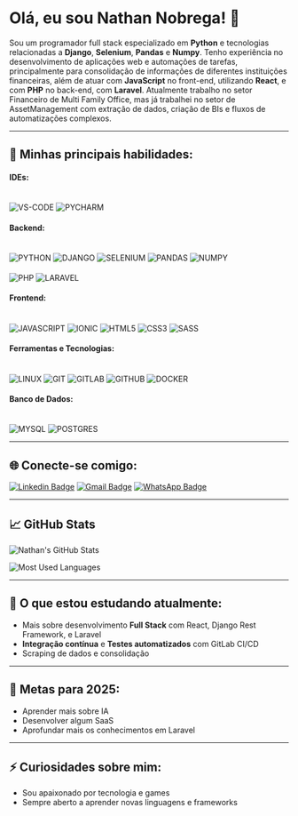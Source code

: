 # Olá, eu sou Nathan Nobrega! 👋

Sou um programador full stack especializado em **Python** e tecnologias relacionadas a **Django**, **Selenium**, **Pandas** e **Numpy**. Tenho experiência no desenvolvimento de aplicações web e automações de tarefas, principalmente para consolidação de informações de diferentes instituições financeiras, além de atuar com **JavaScript** no front-end, utilizando **React**, e com **PHP** no back-end, com **Laravel**. Atualmente trabalho no setor Financeiro de Multi Family Office, mas já trabalhei no setor de AssetManagement com extração de dados, criação de BIs e fluxos de automatizações complexos.

---

## 🚀 Minhas principais habilidades:

#### IDEs:
<div style="display: inline_block"><br>
    <img align="center" alt="VS-CODE" src="https://img.shields.io/badge/Visual_Studio_Code-0078D4?style=flat-square&logo=visual%20studio%20code&logoColor=white">
    <img align="center" alt="PYCHARM" src="https://img.shields.io/badge/PyCharm-000000.svg?&style=flat-square&logo=PyCharm&logoColor=white">
</div>

#### Backend:
<div style="display: inline_block"><br>
    <img align="center" alt="PYTHON" src="https://img.shields.io/badge/Python-3776AB?style=flat-square&logo=python&logoColor=white">
    <img align="center" alt="DJANGO" src="https://img.shields.io/badge/Django-092E20?style=flat-square&logo=django&logoColor=white">
    <img align="center" alt="SELENIUM" src="https://img.shields.io/badge/Selenium-43B02A?style=flat-square&logo=selenium&logoColor=white">
    <img align="center" alt="PANDAS" src="https://img.shields.io/badge/Pandas-150458?style=flat-square&logo=pandas&logoColor=white">
    <img align="center" alt="NUMPY" src="https://img.shields.io/badge/Numpy-013243?style=flat-square&logo=numpy&logoColor=white">
</div>

<div style="display: inline_block"><br>
    <img align="center" alt="PHP" src="https://img.shields.io/badge/PHP-777BB4?style=flat-square&logo=php&logoColor=white">
    <img align="center" alt="LARAVEL" src="https://img.shields.io/badge/Laravel-FF2D20?style=flat-square&logo=laravel&logoColor=white">
</div>

#### Frontend:
<div style="display: inline_block"><br>
    <img align="center" alt="JAVASCRIPT" src="https://img.shields.io/badge/JavaScript-323330?style=flat-square&logo=javascript&logoColor=F7DF1E">
    <img align="center" alt="IONIC" src="https://img.shields.io/badge/Ionic-3880FF?style=flat-square&logo=ionic&logoColor=white">
    <img align="center" alt="HTML5" src="https://img.shields.io/badge/HTML5-E34F26?style=flat-square&logo=html5&logoColor=white">
    <img align="center" alt="CSS3" src="https://img.shields.io/badge/CSS3-1572B6?style=flat-square&logo=css3&logoColor=white">
    <img align="center" alt="SASS" src="https://img.shields.io/badge/Sass-CC6699?style=flat-square&logo=sass&logoColor=white">
</div>

#### Ferramentas e Tecnologias:
<div style="display: inline_block"><br>
    <img align="center" alt="LINUX" src="https://img.shields.io/badge/Linux-FCC624?style=flat-square&logo=linux&logoColor=black">
    <img align="center" alt="GIT" src="https://img.shields.io/badge/Git-F05032?style=flat-square&logo=git&logoColor=white">
    <img align="center" alt="GITLAB" src="https://img.shields.io/badge/GitLab-FCA121?style=flat-square&logo=gitlab&logoColor=white">
    <img align="center" alt="GITHUB" src="https://img.shields.io/badge/GitHub-181717?style=flat-square&logo=github&logoColor=white">
    <img align="center" alt="DOCKER" src="https://img.shields.io/badge/Docker-2496ED?style=flat-square&logo=docker&logoColor=white">
</div>

#### Banco de Dados:
<div style="display: inline_block"><br>
    <img align="center" alt="MYSQL" src="https://img.shields.io/badge/MySQL-4479A1?style=flat-square&logo=mysql&logoColor=white">
    <img align="center" alt="POSTGRES" src="https://img.shields.io/badge/PostgreSQL-336791?style=flat-square&logo=postgresql&logoColor=white">
</div>

---

## 🌐 Conecte-se comigo:

[![Linkedin Badge](https://img.shields.io/badge/-Nathan%20Nobrega-blue?style=flat-square&logo=Linkedin&logoColor=white&link=https://www.linkedin.com/in/nathan-nobrega)](https://www.linkedin.com/in/nathan-n%C3%B3brega/)
[![Gmail Badge](https://img.shields.io/badge/-nathan.nobrega%40gmail.com-c14438?style=flat-square&logo=Gmail&logoColor=white&link=mailto:nathan.nobrega@gmail.com)](mailto:nathanitau@gmail.com)
[![WhatsApp Badge](https://img.shields.io/badge/WhatsApp-25D366?style=flat-square&logo=whatsapp&logoColor=white)](https://api.whatsapp.com/send?phone=5535984771051)

---

## 📈 GitHub Stats

![Nathan's GitHub Stats](https://github-readme-stats.vercel.app/api?username=nathanvsn&show_icons=true&theme=dracula)

![Most Used Languages](https://github-readme-stats.vercel.app/api/top-langs/?username=nathanvsn&layout=compact&theme=dracula)

---

## 🌱 O que estou estudando atualmente:
- Mais sobre desenvolvimento **Full Stack** com React, Django Rest Framework, e Laravel
- **Integração contínua** e **Testes automatizados** com GitLab CI/CD
- Scraping de dados e consolidação

---

## 🎯 Metas para 2025:
- Aprender mais sobre IA
- Desenvolver algum SaaS
- Aprofundar mais os conhecimentos em Laravel

---

## ⚡ Curiosidades sobre mim:
- Sou apaixonado por tecnologia e games
- Sempre aberto a aprender novas linguagens e frameworks

